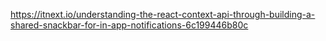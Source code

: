 https://itnext.io/understanding-the-react-context-api-through-building-a-shared-snackbar-for-in-app-notifications-6c199446b80c